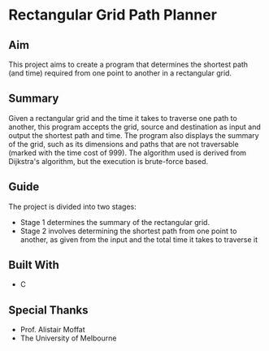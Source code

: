 # Rectangular Grid Path Planner
## Aim
This project aims to create a program that determines the shortest path (and time) required from one point to another in a rectangular grid.
## Summary
Given a rectangular grid and the time it takes to traverse one path to another, this program accepts the grid, source and destination as input and output the shortest path and time. The program also displays the summary of the grid, such as its dimensions and paths that are not traversable (marked with the time cost of 999). The algorithm used is derived from Dijkstra's algorithm, but the execution is brute-force based.
## Guide
The project is divided into two stages:
* Stage 1 determines the summary of the rectangular grid.
* Stage 2 involves determining the shortest path from one point to another, as given from the input and the total time it takes to traverse it
## Built With
* C
## Special Thanks
* Prof. Alistair Moffat
* The University of Melbourne
